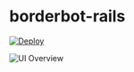 borderbot-rails
===

[![Deploy](https://www.herokucdn.com/deploy/button.png)](https://heroku.com/deploy)

![UI Overview](https://cloud.githubusercontent.com/assets/1079365/7501657/a246478e-f470-11e4-830f-14b619dd77d7.png)
